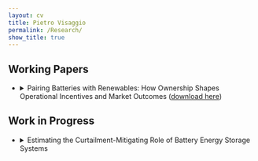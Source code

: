 ```yaml
---
layout: cv
title: Pietro Visaggio
permalink: /Research/
show_title: true
---
```


<div class="research">

  <h2 class="section-title wp">Working Papers</h2>

<ul class="paper-list">
  <li>
    <details class="paper">
      <summary>
        <span class="paper-title">
          Pairing Batteries with Renewables: How Ownership Shapes Operational Incentives and Market Outcomes 
          (<a href="/assets/Pietro Visaggio JMP.pdf" class="custom-link" download>download here</a>)
        </span>
      </summary>


      <div class="paper-abstract">
        <p>
          This paper examines how battery storage ownership structure affects wholesale electricity market outcomes by shaping operational incentives. Using a dynamic dispatch model calibrated to Texas data, I show how transmission congestion creates conditions in which batteries operated jointly with a renewable plant are used strategically to increase the value of renewable production. The strength of this incentive depends on supply elasticity and the timing of renewable production. Because of this strategic behavior, co-owned batteries reduce consumer surplus gains by approximately 7 percent relative to standalone batteries in markets where strategic incentives arise, but earn roughly 76 percent higher profits. Market conditions do not generate enough profits for battery investment to be viable, regardless of ownership. However, under a uniform subsidy policy, co-ownership's higher profitability makes more batteries viable at moderate subsidy rates, but those becoming profitable first tend to generate lower consumer surplus.
        </p>
      </div>
    </details>
  </li>

  <!-- add more items the same way -->
</ul>


  <h2 class="section-title wip">Work in Progress</h2>



<ul class="paper-list">
  <li>
    <details class="paper">
      <summary>
        <span class="paper-title">
        Estimating the Curtailment-Mitigating Role of Battery Energy Storage Systems</span>
      </summary>
      <div class="paper-abstract">
        <p>

        The rapid expansion of variable renewable energy (VRE) in Texas—reaching 27 GW of solar and 43 GW of wind capacity by 2024—has been accompanied by rising curtailment. When available generation exceeds transmission capacity or contemporaneous demand, grid operators must curtail zero-marginal-cost renewable output. This paper quantifies how battery energy storage systems (BESS) mitigate curtailment by absorbing surplus generation. Using hourly Texas data from 2019-2024, I exploit the staggered deployment of new battery installations to estimate the causal effect of storage on market-level curtailment. The identification strategy relies on exogenous variation in battery deployment driven by declining capital costs. I find that each additional MWh of battery capacity reduces curtailment by approximately 0.1 MWh during nighttime and early morning hours (6 PM to 8 AM), when wind generation is abundant, but has negligible effects during midday solar peak hours (9 AM to 5 PM).

        </p>
      </div>
    </details>
  </li>

</ul>


</div>